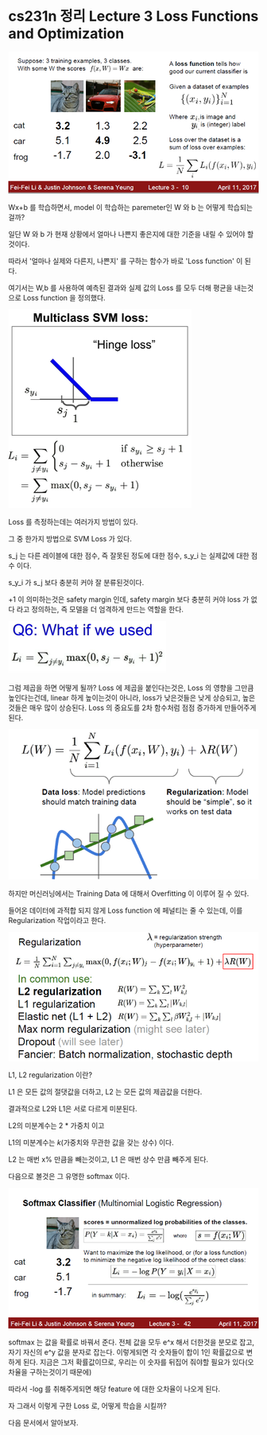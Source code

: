 # cs231n 정리 Lecture 3 Loss Functions and Optimization

![1550930398918](../images/1550930398918.png)

Wx+b 를 학습하면서, model 이 학습하는 paremeter인 W 와 b 는 어떻게 학습되는걸까?

일단 W 와 b 가 현재 상황에서 얼마나 나쁜지 좋은지에 대한 기준을 내릴 수 있어야 할 것이다.

따라서 '얼마나 실제와 다른지, 나쁜지' 를 구하는 함수가 바로 'Loss function' 이 된다.

여기서는 W,b 를 사용하여 예측된 결과와 실제 값의 Loss 를 모두 더해 평균을 내는것으로 Loss function 을 정의했다.

![1550932039013](../images/1550932039013.png)

Loss 를 측정하는데는 여러가지 방법이 있다.

그 중 한가지 방법으로 SVM Loss 가 있다.

s_j 는 다른 레이블에 대한 점수, 즉 잘못된 정도에 대한 점수, s_y_i 는 실제값에 대한 점수 이다.

s_y_i 가 s_j 보다 충분히 커야 잘 분류된것이다.

+1 이 의미하는것은 safety margin 인데, safety margin 보다 충분히 커야 loss 가 없다 라고 정의하는, 즉 모델을 더 엄격하게 만드는 역할을 한다.

![1550933016640](../images/1550933016640.png)

그럼 제곱을 하면 어떻게 될까? Loss 에 제곱을 붙인다는것은, Loss 의 영향을 그만큼 높인다는건데, linear 하게 높이는것이 아니라, loss가 낮은것들은 낮게 상승되고, 높은것들은 매우 많이 상승된다. Loss 의 중요도를 2차 함수처럼 점점 증가하게 만들어주게 된다.

![1550933512118](../images/1550933512118.png)

하지만 머신러닝에서는 Training Data 에 대해서 Overfitting 이 이루어 질 수 있다.

들어온 데이터에 과적합 되지 않게 Loss function 에 페널티는 줄 수 있는데, 이를 Regularization 작업이라고 한다.

![1550936298319](../images/1550936298319.png)

 L1, L2 regularization 이란?

L1 은 모든 값의 절댓값을 더하고, L2 는 모든 값의 제곱값을 더한다.

결과적으로 L2와 L1은 서로 다르게 미분된다.

L2의 미분계수는 2 * 가중치 이고

L1의 미분계수는 *k*(가중치와 무관한 값을 갖는 상수) 이다.

L2 는 매번 x% 만큼을 빼는것이고, L1 은 매번 상수 만큼 빼주게 된다.



다음으로 볼것은 그 유명한 softmax 이다.

![1550937525085](../images/1550937525085.png)



softmax 는 값을 확률로 바꿔서 준다. 전체 값을 모두 e^x 해서 더한것을 분모로 잡고, 자기 자신의 e^y 값을 분자로 잡는다. 이렇게되면 각 숫자들이 합이 1인 확률값으로 변하게 된다.  지금은 그저 확률값이므로, 우리는 이 숫자를 뒤집어 줘야할 필요가 있다(오차율을 구하는것이기 때문에)

따라서 -log 를 취해주게되면 해당 feature 에 대한 오차율이 나오게 된다.

자 그래서 이렇게 구한 Loss 로, 어떻게 학습을 시킬까?

다음 문서에서 알아보자.

